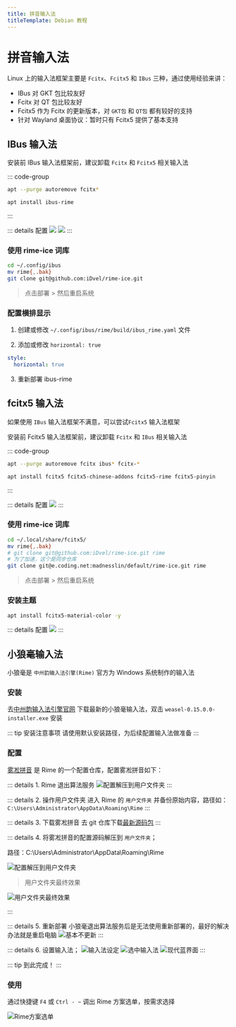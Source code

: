```yaml
---
title: 拼音输入法
titleTemplate: Debian 教程
---
```


# 拼音输入法

Linux 上的输入法框架主要是 `Fcitx`、`Fcitx5` 和 `IBus` 三种，通过使用经验来讲：

- IBus 对 GKT 包比较友好
- Fcitx 对 QT 包比较友好
- Fcitx5 作为 Fcitx 的更新版本，对 `GKT包` 和 `QT包` 都有较好的支持
- 针对 Wayland 桌面协议：暂时只有 Fcitx5 提供了基本支持

## IBus 输入法

安装前 IBus 输入法框架前，建议卸载 `Fcitx` 和 `Fcitx5` 相关输入法

::: code-group

```bash [卸载]
apt --purge autoremove fcitx*
```

```bash [安装]
apt install ibus-rime
```

:::

::: details 配置
![](/assets/debian/gui/004.png)
![](/assets/debian/gui/005.png)
:::

### 使用 rime-ice 词库

```bash
cd ~/.config/ibus
mv rime{,.bak}
git clone git@github.com:iDvel/rime-ice.git
```

> 点击部署 > 然后重启系统

### 配置横排显示

1. 创建或修改 `~/.config/ibus/rime/build/ibus_rime.yaml` 文件

2. 添加或修改 `horizontal: true`

```yaml
style:
  horizontal: true
```

3. 重新部署 ibus-rime

## fcitx5 输入法

如果使用 `IBus` 输入法框架不满意，可以尝试`Fcitx5` 输入法框架

安装前 Fcitx5 输入法框架前，建议卸载 `Fcitx` 和 `IBus` 相关输入法

::: code-group

```bash [卸载]
apt --purge autoremove fcitx ibus* fcitx-*
```

```bash [安装]
apt install fcitx5 fcitx5-chinese-addons fcitx5-rime fcitx5-pinyin
```

:::

::: details 配置
![](/assets/debian/gui/016.png)
:::

### 使用 rime-ice 词库

```bash
cd ~/.local/share/fcitx5/
mv rime{,.bak}
# git clone git@github.com:iDvel/rime-ice.git rime
# 为了加速，这个是同步仓库
git clone git@e.coding.net:madnesslin/default/rime-ice.git rime
```

> 点击部署 > 然后重启系统

### 安装主题

```bash
apt install fcitx5-material-color -y
```

::: details 配置
![](/assets/debian/gui/017.png)
:::

## 小狼毫输入法

小狼毫是 `中州韵输入法引擎(Rime)` 官方为 Windows 系统制作的输入法

### 安装

去[中州韵输入法引擎官网](https://rime.im/) 下载最新的小狼毫输入法，双击 `weasel-0.15.0.0-installer.exe` 安装

::: tip 安装注意事项
请使用默认安装路径，为后续配置输入法做准备
:::

### 配置

[雾凇拼音](https://github.com/iDvel/rime-ice) 是 Rime 的一个配置仓库，配置雾凇拼音如下：

::: details 1. Rime 退出算法服务
![配置解压到用户文件夹](/assets/debian/gui/007.png)
:::

::: details 2. 操作用户文件夹
进入 Rime 的 `用户文件夹` 并备份原始内容，路径如：`C:\Users\Administrator\AppData\Roaming\Rime`
:::

::: details 3. 下载雾凇拼音
去 git 仓库下载[最新源码包](https://github.com/iDvel/rime-ice/archive/refs/heads/main.zip)
:::

::: details 4. 将雾凇拼音的配置源码解压到 `用户文件夹`；

路径：C:\Users\Administrator\AppData\Roaming\Rime

![配置解压到用户文件夹](/assets/debian/gui/008.png)

> 用户文件夹最终效果

![用户文件夹最终效果](/assets/debian/gui/009.png)

:::

::: details 5. 重新部署
小狼毫退出算法服务后是无法使用重新部署的，最好的解决办法就是重启电脑
![基本不更新](/assets/debian/gui/011.png)
:::

::: details 6. 设置输入法；
![输入法设定](/assets/debian/gui/010.png)
![选中输入法](/assets/debian/gui/012.png)
![现代蓝界面](/assets/debian/gui/013.png)
:::

::: tip 到此完成！
:::

### 使用

通过快捷键 `F4` 或 `Ctrl - ~` 调出 Rime 方案选单，按需求选择

![Rime方案选单](/assets/debian/gui/015.png)
